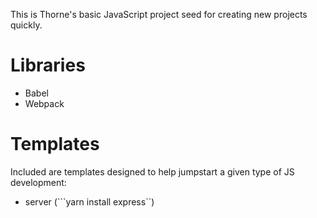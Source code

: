 This is Thorne's basic JavaScript project seed for creating new projects quickly.

Libraries
===========
* Babel
* Webpack

Templates
===========
Included are templates designed to help jumpstart a given type of JS development:

* server (```yarn install express``)